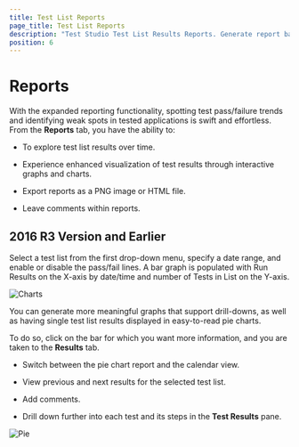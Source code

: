 ```yaml
---
title: Test List Reports 
page_title: Test List Reports
description: "Test Studio Test List Results Reports. Generate report based on the test list results"
position: 6
---
```

# Reports 

With the expanded reporting functionality, spotting test pass/failure trends and identifying weak spots in tested applications is swift and effortless. From the **Reports** tab, you have the ability to:

* To explore test list results over time.

* Experience enhanced visualization of test results through interactive graphs and charts.

* Export reports as a PNG image or HTML file.

* Leave comments within reports.

## 2016 R3 Version and Earlier

Select a test list from the first drop-down menu, specify a date range, and enable or disable the pass/fail lines. A bar graph is populated with Run Results on the X-axis by date/time and number of Tests in List on the Y-axis.

![Charts][1]

You can generate more meaningful graphs that support drill-downs, as well as having single test list results displayed in easy-to-read pie charts.

To do so, click on the bar for which you want more information, and you are taken to the **Results** tab.

* Switch between the pie chart report and the calendar view.

* View previous and next results for the selected test list.

* Add comments.

* Drill down further into each test and its steps in the **Test Results** pane.

![Pie][2]

[1]: /img/general-information/test-results/reports/fig1.png
[2]: /img/general-information/test-results/reports/fig2.png